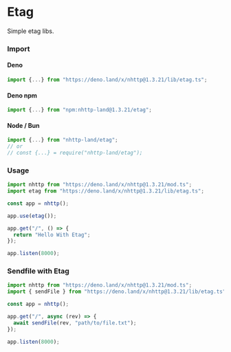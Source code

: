 # Etag
Simple etag libs.

### Import
#### Deno
```ts
import {...} from "https://deno.land/x/nhttp@1.3.21/lib/etag.ts";
```
#### Deno npm
```ts
import {...} from "npm:nhttp-land@1.3.21/etag";
```
#### Node / Bun
```ts
import {...} from "nhttp-land/etag";
// or
// const {...} = require("nhttp-land/etag");
```

### Usage
```ts
import nhttp from "https://deno.land/x/nhttp@1.3.21/mod.ts";
import etag from "https://deno.land/x/nhttp@1.3.21/lib/etag.ts";

const app = nhttp();

app.use(etag());

app.get("/", () => {
  return "Hello With Etag";
});

app.listen(8000);
```

### Sendfile with Etag
```ts
import nhttp from "https://deno.land/x/nhttp@1.3.21/mod.ts";
import { sendFile } from "https://deno.land/x/nhttp@1.3.21/lib/etag.ts";

const app = nhttp();

app.get("/", async (rev) => {
  await sendFile(rev, "path/to/file.txt");
});

app.listen(8000);
```